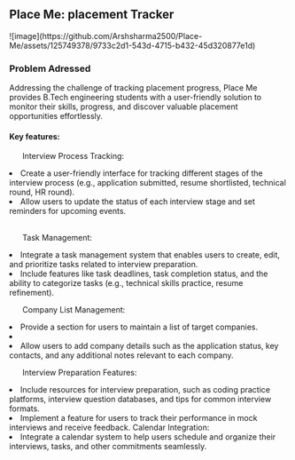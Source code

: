 <h2>Place Me: placement Tracker</h2>
![image](https://github.com/Arshsharma2500/Place-Me/assets/125749378/9733c2d1-543d-4715-b432-45d320877e1d)


<h3>Problem Adressed</h3>

Addressing the challenge of tracking placement progress, Place Me provides B.Tech engineering students with a user-friendly solution to monitor their skills, progress, and discover valuable placement opportunities effortlessly.

<h4>Key features: </h4>

<ul> Interview Process Tracking:</ul>
 <li>Create a user-friendly interface for tracking different stages of the interview process (e.g., application submitted, resume shortlisted, technical round, HR round).</li>
 <li>Allow users to update the status of each interview stage and set reminders for upcoming events.</li><br>

<ul>Task Management:</ul>
<li>Integrate a task management system that enables users to create, edit, and prioritize tasks related to interview preparation.</li>
<li>Include features like task deadlines, task completion status, and the ability to categorize tasks (e.g., technical skills practice, resume refinement).</li>
<ul>Company List Management:</ul>
<li>Provide a section for users to maintain a list of target companies.<li>
<li>Allow users to add company details such as the application status, key contacts, and any additional notes relevant to each company.</li>
<ul>Interview Preparation Features:</ul>
<li>Include resources for interview preparation, such as coding practice platforms, interview question databases, and tips for common interview formats.</li>
<li>Implement a feature for users to track their performance in mock interviews and receive feedback.
Calendar Integration:</li>
<li>Integrate a calendar system to help users schedule and organize their interviews, tasks, and other commitments seamlessly.</li>
